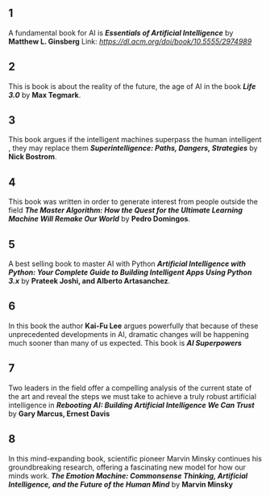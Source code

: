## 1   

A fundamental book for AI is **_Essentials of Artificial Intelligence_** by **Matthew L. Ginsberg**
Link: _https://dl.acm.org/doi/book/10.5555/2974989_


## 2

This is book is about the reality of the future, the age of AI in the book **_Life 3.0_** by **Max Tegmark**.

## 3

This book argues if the intelligent machines superpass the human intelligent , they may replace them **_Superintelligence: Paths, Dangers, Strategies_** by **Nick Bostrom**.


## 4 
This book was written in order to generate interest from people outside the field **_The Master Algorithm: How the Quest for the Ultimate Learning Machine Will Remake Our World_** by **Pedro Domingos**.

## 5 
A best selling book to master AI with Python **_Artificial Intelligence with Python: Your Complete Guide to Building Intelligent Apps Using Python 3.x_** by **Prateek Joshi, and Alberto Artasanchez**.

## 6 
In this book the author **Kai-Fu Lee** argues powerfully that because of these unprecedented developments in AI, dramatic changes will be happening much sooner than many of us expected. This book is **_AI Superpowers_**  

## 7 

Two leaders in the field offer a compelling analysis of the current state of the art and reveal the steps we must take to achieve a truly robust artificial intelligence in **_Rebooting AI: Building Artificial Intelligence We Can Trust_** by **Gary Marcus, Ernest Davis**


## 8 

In this mind-expanding book, scientific pioneer Marvin Minsky continues his groundbreaking research, offering a fascinating new model for how our minds work. **_The Emotion Machine: Commonsense Thinking, Artificial Intelligence, and the Future of the Human Mind_** by **Marvin Minsky**
